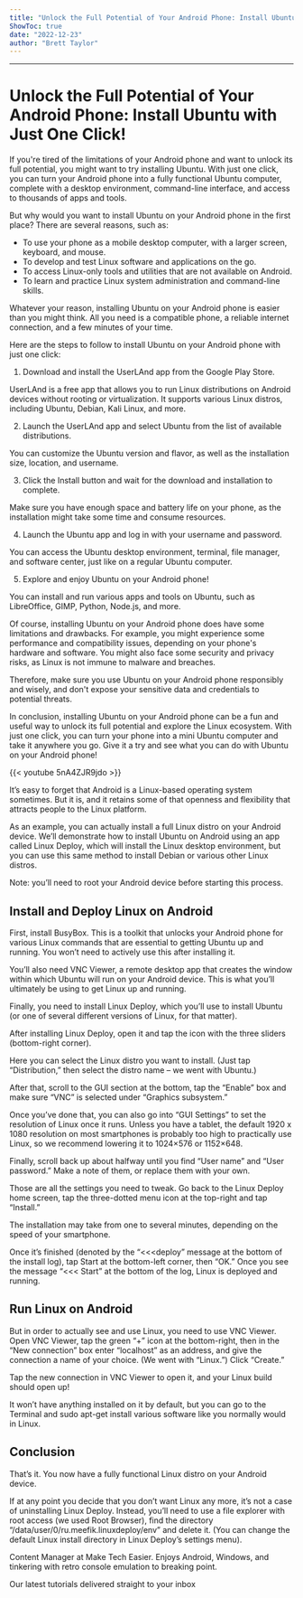 ```yaml
---
title: "Unlock the Full Potential of Your Android Phone: Install Ubuntu with Just One Click!"
ShowToc: true 
date: "2022-12-23"
author: "Brett Taylor"
---
```

*****
# Unlock the Full Potential of Your Android Phone: Install Ubuntu with Just One Click!

If you're tired of the limitations of your Android phone and want to unlock its full potential, you might want to try installing Ubuntu. With just one click, you can turn your Android phone into a fully functional Ubuntu computer, complete with a desktop environment, command-line interface, and access to thousands of apps and tools.

But why would you want to install Ubuntu on your Android phone in the first place? There are several reasons, such as:

- To use your phone as a mobile desktop computer, with a larger screen, keyboard, and mouse.
- To develop and test Linux software and applications on the go.
- To access Linux-only tools and utilities that are not available on Android.
- To learn and practice Linux system administration and command-line skills.

Whatever your reason, installing Ubuntu on your Android phone is easier than you might think. All you need is a compatible phone, a reliable internet connection, and a few minutes of your time.

Here are the steps to follow to install Ubuntu on your Android phone with just one click:

1. Download and install the UserLAnd app from the Google Play Store.

UserLAnd is a free app that allows you to run Linux distributions on Android devices without rooting or virtualization. It supports various Linux distros, including Ubuntu, Debian, Kali Linux, and more.

2. Launch the UserLAnd app and select Ubuntu from the list of available distributions.

You can customize the Ubuntu version and flavor, as well as the installation size, location, and username.

3. Click the Install button and wait for the download and installation to complete.

Make sure you have enough space and battery life on your phone, as the installation might take some time and consume resources.

4. Launch the Ubuntu app and log in with your username and password.

You can access the Ubuntu desktop environment, terminal, file manager, and software center, just like on a regular Ubuntu computer.

5. Explore and enjoy Ubuntu on your Android phone!

You can install and run various apps and tools on Ubuntu, such as LibreOffice, GIMP, Python, Node.js, and more.

Of course, installing Ubuntu on your Android phone does have some limitations and drawbacks. For example, you might experience some performance and compatibility issues, depending on your phone's hardware and software. You might also face some security and privacy risks, as Linux is not immune to malware and breaches.

Therefore, make sure you use Ubuntu on your Android phone responsibly and wisely, and don't expose your sensitive data and credentials to potential threats.

In conclusion, installing Ubuntu on your Android phone can be a fun and useful way to unlock its full potential and explore the Linux ecosystem. With just one click, you can turn your phone into a mini Ubuntu computer and take it anywhere you go. Give it a try and see what you can do with Ubuntu on your Android phone!

{{< youtube 5nA4ZJR9jdo >}} 



It’s easy to forget that Android is a Linux-based operating system sometimes. But it is, and it retains some of that openness and flexibility that attracts people to the Linux platform.
 
As an example, you can actually install a full Linux distro on your Android device. We’ll demonstrate how to install Ubuntu on Android using an app called Linux Deploy, which will install the Linux desktop environment, but you can use this same method to install Debian or various other Linux distros.
 
Note: you’ll need to root your Android device before starting this process.
 
## Install and Deploy Linux on Android
 
First, install BusyBox. This is a toolkit that unlocks your Android phone for various Linux commands that are essential to getting Ubuntu up and running. You won’t need to actively use this after installing it.
 
You’ll also need VNC Viewer, a remote desktop app that creates the window within which Ubuntu will run on your Android device. This is what you’ll ultimately be using to get Linux up and running.
 
Finally, you need to install Linux Deploy, which you’ll use to install Ubuntu (or one of several different versions of Linux, for that matter).
 
After installing Linux Deploy, open it and tap the icon with the three sliders (bottom-right corner).
 
Here you can select the Linux distro you want to install. (Just tap “Distribution,” then select the distro name – we went with Ubuntu.)
 

 
After that, scroll to the GUI section at the bottom, tap the “Enable” box and make sure “VNC” is selected under “Graphics subsystem.”
 
Once you’ve done that, you can also go into “GUI Settings” to set the resolution of Linux once it runs. Unless you have a tablet, the default 1920 x 1080 resolution on most smartphones is probably too high to practically use Linux, so we recommend lowering it to 1024×576 or 1152×648.
 
Finally, scroll back up about halfway until you find “User name” and “User password.” Make a note of them, or replace them with your own.
 
Those are all the settings you need to tweak. Go back to the Linux Deploy home screen, tap the three-dotted menu icon at the top-right and tap “Install.”
 
The installation may take from one to several minutes, depending on the speed of your smartphone.
 
Once it’s finished (denoted by the “<<<deploy” message at the bottom of the install log), tap Start at the bottom-left corner, then “OK.” Once you see the message “<<< Start” at the bottom of the log, Linux is deployed and running.
 
## Run Linux on Android
 
But in order to actually see and use Linux, you need to use VNC Viewer. Open VNC Viewer, tap the green “+” icon at the bottom-right, then in the “New connection” box enter “localhost” as an address, and give the connection a name of your choice. (We went with “Linux.”) Click “Create.”
 
Tap the new connection in VNC Viewer to open it, and your Linux build should open up!
 
It won’t have anything installed on it by default, but you can go to the Terminal and sudo apt-get install various software like you normally would in Linux.
 
## Conclusion
 
That’s it. You now have a fully functional Linux distro on your Android device.
 
If at any point you decide that you don’t want Linux any more, it’s not a case of uninstalling Linux Deploy. Instead, you’ll need to use a file explorer with root access (we used Root Browser), find the directory “/data/user/0/ru.meefik.linuxdeploy/env” and delete it. (You can change the default Linux install directory in Linux Deploy’s settings menu).
 
Content Manager at Make Tech Easier. Enjoys Android, Windows, and tinkering with retro console emulation to breaking point.
 
Our latest tutorials delivered straight to your inbox





